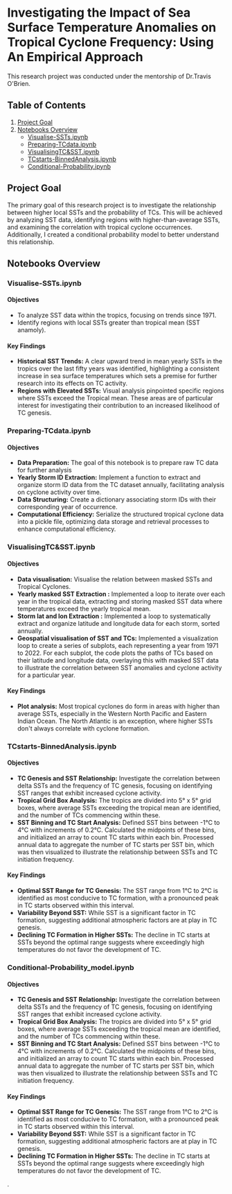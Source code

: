 # Investigating the Impact of Sea Surface Temperature Anomalies on Tropical Cyclone Frequency: Using An Empirical Approach

This research project was conducted under the mentorship of Dr.Travis O'Brien.


## Table of Contents

1. [Project Goal](#Project-Goal)
2. [Notebooks Overview](#Notebooks-Overview)
    - [Visualise-SSTs.ipynb](#Visualise-SSTs.ipynb)
    - [Preparing-TCdata.ipynb](#Preparing-TCdata.ipynb)
    - [VisualisingTC&SST.ipynb](#VisualisingTC&SST.ipynb)
    - [TCstarts-BinnedAnalysis.ipynb](#TCstarts-BinnedAnalysis.ipynb)
    - [Conditional-Probability.ipynb](#Conditional-Probability.ipynb)


## Project Goal

The primary goal of this research project is to investigate the relationship between higher local SSTs and the probability of TCs. This will be achieved by analyzing SST data, identifying regions with higher-than-average SSTs, and examining the correlation with tropical cyclone occurrences. Additionally, I created a conditional probability model to better understand this relationship.

## Notebooks Overview

### Visualise-SSTs.ipynb

#### Objectives

- To analyze SST data within the tropics, focusing on trends since 1971.
- Identify regions with local SSTs greater than tropical mean (SST anamoly).

#### Key Findings

- **Historical SST Trends:** A clear upward trend in mean yearly SSTs in the tropics over the last fifty years was identified, highlighting a consistent increase in sea surface temperatures which sets a premise for further research into its effects on TC activity.
- **Regions with Elevated SSTs:** Visual analysis pinpointed specific regions where SSTs exceed the Tropical mean. These areas are of particular interest for investigating their contribution to an increased likelihood of TC genesis.


### Preparing-TCdata.ipynb

#### Objectives

- **Data Preparation:** The goal of this notebook is to prepare raw TC data for further analysis
- **Yearly Storm ID Extraction:** Implement a function to extract and organize storm ID data from the TC dataset annually, facilitating analysis on cyclone activity over time.
- **Data Structuring:** Create a dictionary associating storm IDs with their corresponding year of occurrence.
- **Computational Efficiency:** Serialize the structured tropical cyclone data into a pickle file, optimizing data storage and retrieval processes to enhance computational efficiency.
  

### VisualisingTC&SST.ipynb

#### Objectives

- **Data visualisation:** Visualise the relation between masked SSTs and Tropical Cyclones.
- **Yearly masked SST Extraction :** Implemented a loop to iterate over each year in the tropical data, extracting and storing masked SST data where temperatures exceed the yearly tropical mean.
- **Storm lat and lon Extraction :** Implemented a loop to systematically extract and organize latitude and longitude data for each storm, sorted annually.
- **Geospatial visualisation of SST and TCs:** Implemented a visualization loop to create a series of subplots, each representing a year from 1971 to 2022. For each subplot, the code plots the paths of TCs based on their latitude and longitude data, overlaying this with masked SST data to illustrate the correlation between SST anomalies and cyclone activity for a particular year.

#### Key Findings

- **Plot analysis:** Most tropical cyclones do form in areas with higher than average SSTs, especially in the Western North Pacific and Eastern Indian Ocean. The North Atlantic is an exception, where higher SSTs don't always correlate with cyclone formation.


### TCstarts-BinnedAnalysis.ipynb

#### Objectives

- **TC Genesis and SST Relationship:** Investigate the correlation between delta SSTs and the frequency of TC genesis, focusing on identifying SST ranges that exhibit increased cyclone activity.
- **Tropical Grid Box Analysis:** The tropics are divided into 5° x 5° grid boxes, where average SSTs exceeding the tropical mean are identified, and the number of TCs commencing within these.
- **SST Binning and TC Start Analysis:** Defined SST bins between -1°C to 4°C with increments of 0.2°C. Calculated the midpoints of these bins, and initialized an array to count TC starts within each bin. Processed annual data to aggregate the number of TC starts per SST bin, which was then visualized to illustrate the relationship between SSTs and TC initiation frequency.

#### Key Findings

- **Optimal SST Range for TC Genesis:** The SST range from 1°C to 2°C is identified as most conducive to TC formation, with a pronounced peak in TC starts observed within this interval.
- **Variability Beyond SST:** While SST is a significant factor in TC formation, suggesting additional atmospheric factors are at play in TC genesis.
- **Declining TC Formation in Higher SSTs:** The decline in TC starts at SSTs beyond the optimal range suggests where exceedingly high temperatures do not favor the development of TC.


### Conditional-Probability_model.ipynb

#### Objectives

- **TC Genesis and SST Relationship:** Investigate the correlation between delta SSTs and the frequency of TC genesis, focusing on identifying SST ranges that exhibit increased cyclone activity.
- **Tropical Grid Box Analysis:** The tropics are divided into 5° x 5° grid boxes, where average SSTs exceeding the tropical mean are identified, and the number of TCs commencing within these.
- **SST Binning and TC Start Analysis:** Defined SST bins between -1°C to 4°C with increments of 0.2°C. Calculated the midpoints of these bins, and initialized an array to count TC starts within each bin. Processed annual data to aggregate the number of TC starts per SST bin, which was then visualized to illustrate the relationship between SSTs and TC initiation frequency.

#### Key Findings

- **Optimal SST Range for TC Genesis:** The SST range from 1°C to 2°C is identified as most conducive to TC formation, with a pronounced peak in TC starts observed within this interval.
- **Variability Beyond SST:** While SST is a significant factor in TC formation, suggesting additional atmospheric factors are at play in TC genesis.
- **Declining TC Formation in Higher SSTs:** The decline in TC starts at SSTs beyond the optimal range suggests where exceedingly high temperatures do not favor the development of TC.












.




